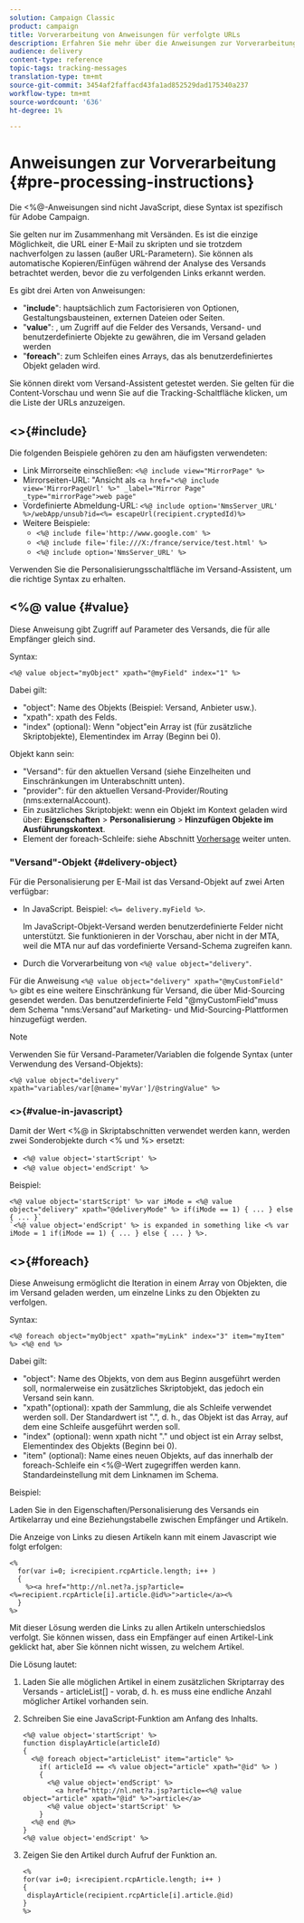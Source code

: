 ```yaml
---
solution: Campaign Classic
product: campaign
title: Vorverarbeitung von Anweisungen für verfolgte URLs
description: Erfahren Sie mehr über die Anweisungen zur Vorverarbeitung, mit denen Sie die URL einer E-Mail als Skript festlegen und diese trotzdem nachverfolgen können.
audience: delivery
content-type: reference
topic-tags: tracking-messages
translation-type: tm+mt
source-git-commit: 3454af2faffacd43fa1ad852529dad175340a237
workflow-type: tm+mt
source-wordcount: '636'
ht-degree: 1%

---
```



# Anweisungen zur Vorverarbeitung {#pre-processing-instructions}

Die &lt;%@-Anweisungen sind nicht JavaScript, diese Syntax ist spezifisch für Adobe Campaign.

Sie gelten nur im Zusammenhang mit Versänden. Es ist die einzige Möglichkeit, die URL einer E-Mail zu skripten und sie trotzdem nachverfolgen zu lassen (außer URL-Parametern). Sie können als automatische Kopieren/Einfügen während der Analyse des Versands betrachtet werden, bevor die zu verfolgenden Links erkannt werden.

Es gibt drei Arten von Anweisungen:

* &quot;**include**&quot;: hauptsächlich zum Factorisieren von Optionen, Gestaltungsbausteinen, externen Dateien oder Seiten.
* &quot;**value**&quot;: , um Zugriff auf die Felder des Versands, Versand- und benutzerdefinierte Objekte zu gewähren, die im Versand geladen werden
* &quot;**foreach**&quot;: zum Schleifen eines Arrays, das als benutzerdefiniertes Objekt geladen wird.

Sie können direkt vom Versand-Assistent getestet werden. Sie gelten für die Content-Vorschau und wenn Sie auf die Tracking-Schaltfläche klicken, um die Liste der URLs anzuzeigen.

## &lt;>{#include}

Die folgenden Beispiele gehören zu den am häufigsten verwendeten:

* Link Mirrorseite einschließen: `<%@ include view="MirrorPage" %>`
* Mirrorseiten-URL: &quot;Ansicht als `<a href="<%@ include view='MirrorPageUrl' %>" _label="Mirror Page" _type="mirrorPage">web page"`
* Vordefinierte Abmeldung-URL: `<%@ include option='NmsServer_URL' %>/webApp/unsub?id=<%= escapeUrl(recipient.cryptedId)%>`
* Weitere Beispiele:
   * `<%@ include file='http://www.google.com' %>`
   * `<%@ include file='file:///X:/france/service/test.html' %>`
   * `<%@ include option='NmsServer_URL' %>`

Verwenden Sie die Personalisierungsschaltfläche im Versand-Assistent, um die richtige Syntax zu erhalten.

## &lt;%@ value {#value}

Diese Anweisung gibt Zugriff auf Parameter des Versands, die für alle Empfänger gleich sind.

Syntax:

`<%@ value object="myObject" xpath="@myField" index="1" %>`

Dabei gilt:

* &quot;object&quot;: Name des Objekts (Beispiel: Versand, Anbieter usw.).
* &quot;xpath&quot;: xpath des Felds.
* &quot;index&quot; (optional): Wenn &quot;object&quot;ein Array ist (für zusätzliche Skriptobjekte), Elementindex im Array (Beginn bei 0).

Objekt kann sein:

* &quot;Versand&quot;: für den aktuellen Versand (siehe Einzelheiten und Einschränkungen im Unterabschnitt unten).
* &quot;provider&quot;: für den aktuellen Versand-Provider/Routing (nms:externalAccount).
* Ein zusätzliches Skriptobjekt: wenn ein Objekt im Kontext geladen wird über: **Eigenschaften** > **Personalisierung** > **Hinzufügen Objekte im Ausführungskontext**.
* Element der foreach-Schleife: siehe Abschnitt [Vorhersage](#foreach) weiter unten.

### &quot;Versand&quot;-Objekt {#delivery-object}

Für die Personalisierung per E-Mail ist das Versand-Objekt auf zwei Arten verfügbar:

* In JavaScript. Beispiel: `<%= delivery.myField %>`.

   Im JavaScript-Objekt-Versand werden benutzerdefinierte Felder nicht unterstützt. Sie funktionieren in der Vorschau, aber nicht in der MTA, weil die MTA nur auf das vordefinierte Versand-Schema zugreifen kann.

* Durch die Vorverarbeitung von `<%@ value object="delivery"`.

Für die Anweisung `<%@ value object="delivery" xpath="@myCustomField" %>` gibt es eine weitere Einschränkung für Versand, die über Mid-Sourcing gesendet werden. Das benutzerdefinierte Feld &quot;@myCustomField&quot;muss dem Schema &quot;nms:Versand&quot;auf Marketing- und Mid-Sourcing-Plattformen hinzugefügt werden.

>[!NOTE]
>
>Verwenden Sie für Versand-Parameter/Variablen die folgende Syntax (unter Verwendung des Versand-Objekts):
>
>`<%@ value object="delivery" xpath="variables/var[@name='myVar']/@stringValue" %>`

### &lt;>{#value-in-javascript}

Damit der Wert &lt;%@ in Skriptabschnitten verwendet werden kann, werden zwei Sonderobjekte durch &lt;% und %> ersetzt:

* `<%@ value object='startScript' %>`
* `<%@ value object='endScript' %>`

Beispiel:

```
<%@ value object='startScript' %> var iMode = <%@ value object="delivery" xpath="@deliveryMode" %> if(iMode == 1) { ... } else { ... }`
`<%@ value object='endScript' %> is expanded in something like <% var iMode = 1 if(iMode == 1) { ... } else { ... } %>.
```

## &lt;>{#foreach}

Diese Anweisung ermöglicht die Iteration in einem Array von Objekten, die im Versand geladen werden, um einzelne Links zu den Objekten zu verfolgen.

Syntax:

`<%@ foreach object="myObject" xpath="myLink" index="3" item="myItem" %> <%@ end %>`

Dabei gilt:

* &quot;object&quot;: Name des Objekts, von dem aus Beginn ausgeführt werden soll, normalerweise ein zusätzliches Skriptobjekt, das jedoch ein Versand sein kann.
* &quot;xpath&quot;(optional): xpath der Sammlung, die als Schleife verwendet werden soll. Der Standardwert ist &quot;.&quot;, d. h., das Objekt ist das Array, auf dem eine Schleife ausgeführt werden soll.
* &quot;index&quot; (optional): wenn xpath nicht &quot;.&quot; und object ist ein Array selbst, Elementindex des Objekts (Beginn bei 0).
* &quot;item&quot; (optional): Name eines neuen Objekts, auf das innerhalb der foreach-Schleife ein &lt;%@-Wert zugegriffen werden kann. Standardeinstellung mit dem Linknamen im Schema.

Beispiel:

Laden Sie in den Eigenschaften/Personalisierung des Versands ein Artikelarray und eine Beziehungstabelle zwischen Empfänger und Artikeln.

Die Anzeige von Links zu diesen Artikeln kann mit einem Javascript wie folgt erfolgen:

```
<%
  for(var i=0; i<recipient.rcpArticle.length; i++ )
  {
    %><a href="http://nl.net?a.jsp?article=<%=recipient.rcpArticle[i].article.@id%>">article</a><%
  }
%>
```

Mit dieser Lösung werden die Links zu allen Artikeln unterschiedslos verfolgt. Sie können wissen, dass ein Empfänger auf einen Artikel-Link geklickt hat, aber Sie können nicht wissen, zu welchem Artikel.

Die Lösung lautet:

1. Laden Sie alle möglichen Artikel in einem zusätzlichen Skriptarray des Versands - articleList[] - vorab, d. h. es muss eine endliche Anzahl möglicher Artikel vorhanden sein.
1. Schreiben Sie eine JavaScript-Funktion am Anfang des Inhalts.

   ```
   <%@ value object='startScript' %>
   function displayArticle(articleId)
   {
     <%@ foreach object="articleList" item="article" %>
       if( articleId == <% value object="article" xpath="@id" %> ) 
       {
         <%@ value object='endScript' %>
           <a href="http://nl.net?a.jsp?article=<%@ value object="article" xpath="@id" %>">article</a>
         <%@ value object='startScript' %>
       } 
     <%@ end @%>
   }
   <%@ value object='endScript' %>
   ```
1. Zeigen Sie den Artikel durch Aufruf der Funktion an.

   ```
   <%
   for(var i=0; i<recipient.rcpArticle.length; i++ )
   {
    displayArticle(recipient.rcpArticle[i].article.@id)
   }
   %>
   ```

